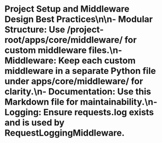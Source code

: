 # Project Setup and Middleware Design Best Practices\n\n- **Modular Structure**: Use /project-root/apps/core/middleware/ for custom middleware files.\n- **Middleware**: Keep each custom middleware in a separate Python file under apps/core/middleware/ for clarity.\n- **Documentation**: Use this Markdown file for maintainability.\n- **Logging**: Ensure requests.log exists and is used by RequestLoggingMiddleware.
